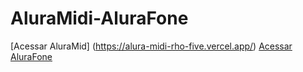 # AluraMidi-AluraFone
[Acessar AluraMid] (https://alura-midi-rho-five.vercel.app/)
[Acessar AluraFone](https://alura-fone.vercel.app/)

